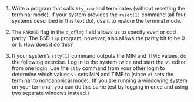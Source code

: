 1. Write a program that calls `tty_raw` and terminates (without resetting the
   terminal mode). If your system provides the `reset(1)` command (all four
   systems described in this text do), use it to restore the terminal mode.

2. The `PARODD` flag in the `c_cflag` field allows us to specify even or odd
   parity. The BSD `tip` program, however, also allows the parity bit to be 0
   or 1. How does it do this?

3. If your system’s `stty(1)` command outputs the MIN and TIME values, do the
   following exercise. Log in to the system twice and start the `vi` editor
   from one login. Use the `stty` command from your other login to determine
   which values `vi` sets MIN and TIME to (since `vi` sets the terminal to
   noncanonical mode). (If you are running a windowing system on your terminal,
   you can do this same test by logging in once and using two separate windows
   instead.)
